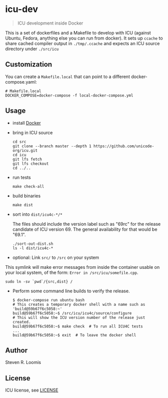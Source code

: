 # icu-dev

> ICU development inside Docker

This is a set of dockerfiles and a Makefile to develop with ICU (against Ubuntu, Fedora, anything else you can run from docker).
It sets up `ccache` to share cached compiler output in `./tmp/.ccache` and expects an ICU source directory under `./src/icu`

## Customization

You can create a `Makefile.local` that can point to a different docker-compose.yaml:

```
# Makefile.local
DOCKER_COMPOSE=docker-compose -f local-docker-compose.yml
```

## Usage

- install [Docker](http://docker.io)
- bring in ICU source
  ```
  cd src
  git clone --branch master --depth 1 https://github.com/unicode-org/icu.git
  cd icu
  git lfs fetch
  git lfs checkout
  cd ../..
  ```
- run tests
  ```
  make check-all
  ```
- build binaries
  ```
  make dist
  ```         
- sort into `dist/icu4c-*/*`

  The files should include the version label such as "69rc" for the release candidate of ICU version 69. The general availability for that would be "69.1". 
  ```
  ./sort-out-dist.sh
  ls -l dist/icu4c-*
  ```
- optional: Link `src/` to `/src` on your system

This symlink will make error messages from inside the container usable on your local system, of the form: `Error in /src/icu/somefile.cpp`.
  ```
  sudo ln -sv `pwd`/{src,dist} /
  ```

- Perform some command line builds to verify the release.
  ```
  $ docker-compose run ubuntu bash
  # This creates a temporary docker shell with a name such as 'build@59b67f6c5058:~'
  build@59b67f6c5058:~$ /src/icu/icu4c/source/configure
  # This will show the ICU version number of the release just created.
  build@59b67f6c5058:~$ make check  # To run all ICU4C tests
  ...
  build@59b67f6c5058:~$ exit  # To leave the docker shell
  ```

## Author

Steven R. Loomis

## License

ICU license, see [LICENSE](LICENSE)

